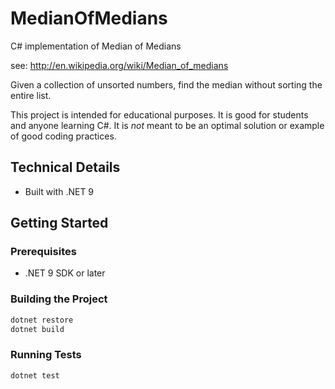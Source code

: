 MedianOfMedians
===============

C# implementation of Median of Medians

see: http://en.wikipedia.org/wiki/Median_of_medians

Given a collection of unsorted numbers, find the median without sorting the entire list. 

This project is intended for educational purposes. It is good for students and anyone learning C#. It is *not* meant to be an optimal solution or example of good coding practices.

## Technical Details

- Built with .NET 9

## Getting Started

### Prerequisites

- .NET 9 SDK or later

### Building the Project

```bash
dotnet restore
dotnet build
```

### Running Tests

```bash
dotnet test

